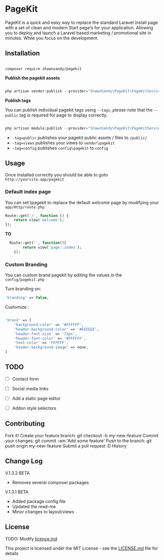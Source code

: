 # PageKit

PageKit is a quick and easy way to replace the standard Laravel install page with a set of clean and modern Start page's for your application. Allowing you to deploy and launch a Laravel based marketing / promotional site in minutes. While you focus on the development. 



## Installation

```

composer require shawnsandy/pagekit

```

__Publish the pagekit assets__

```php

php artisan vendor:publish --provider="ShawnSandy\PageKit\PageKitServiceProvider"

```

__Publish tags__

You can publish individual pagekit tags using `--tags`, *please note* that the `--public` tag is required for page to display correctly.

```php

php artisan module:publish --provider="ShawnSandy\PageKit\PageKitServiceProvider" --tag=name

```


* `-tag=public` publishes your pagekit public assets / files to `/public/` 
* `-tag=views` publishes your views to `vendor\pagekit`
* `-tag=config` publishes `config\pagekit` to `config`

## Usage

Once installed correctly you should be able to goto  `http://yoursite.app/pagekit` 

### Default index page

You can set tpagekit to replace the default *welcome* page by modifying your `app/Http/route.php` 

```php
Route::get('/', function () {
    return view('welcome');
});
```
**TO**

```php
  Route::get('', function(){
        return view('page::index');
    });
```

### Custom Branding

You can custom brand pagekit by editing the values in the `config/pagekit.php` 

Turn branding on:

```php
'branding' => false,
``` 

Customize :

```php

'brand' => [
    'background-color' => '#FFFFFF',
    'header-background-color' => '#EEEEEE',
    'header-font-size' => '72px',
    'header-font-color' => '#FFFFFF',
    'text-color' => 'FFFFFF',
    'header-background-image' => none,
]

```

## TODO

- [ ] Contact form
- [ ] Social media links
- [ ] Add a static page editor
- [ ] Addon style selectors


## Contributing

Fork it!
Create your feature branch: git checkout -b my-new-feature
Commit your changes: git commit -am 'Add some feature'
Push to the branch: git push origin my-new-feature
Submit a pull request :D
History

## Change Log

V.1.3.2 BETA

- Removes several composer packages


V.1.3.1 BETA

- Added package config file
- Updated the read-me
- Minor changes to layout/views 



## License

TODO: Modify [licence.md](LICENCE.md)


This project is licensed under the MIT License - see the [LICENSE.md](LICENSE.md) file for details
